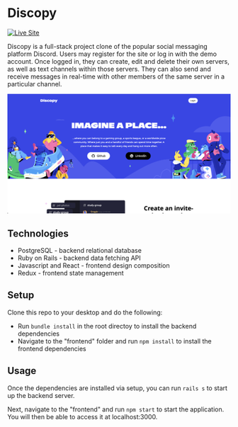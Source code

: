 # Discopy

[![Live Site](https://img.shields.io/badge/site-online-green.svg)](https://discopy-edqd.onrender.com)

Discopy is a full-stack project clone of the popular social messaging platform Discord.
Users may register for the site or log in with the demo account.  Once logged in, they
can create, edit and delete their own servers, as well as text channels within those servers.
They can also send and receive messages in real-time with other members of the same server
in a particular channel.

![intro](frontend/public/intro.png)

## Technologies
* PostgreSQL - backend relational database
* Ruby on Rails - backend data fetching API
* Javascript and React - frontend design composition
* Redux - frontend state management

## Setup
Clone this repo to your desktop and do the following:
* Run `bundle install` in the root directoy to install the backend dependencies
* Navigate to the "frontend" folder and run `npm install` to install the frontend dependencies

## Usage
Once the dependencies are installed via setup, you can run `rails s` to start up the backend server.

Next, navigate to the "frontend" and run `npm start` to start the application. You will then be able 
to access it at localhost:3000.